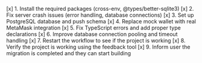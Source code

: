 [x] 1. Install the required packages (cross-env, @types/better-sqlite3)
[x] 2. Fix server crash issues (error handling, database connections)
[x] 3. Set up PostgreSQL database and push schema
[x] 4. Replace mock wallet with real MetaMask integration
[x] 5. Fix TypeScript errors and add proper type declarations
[x] 6. Improve database connection pooling and timeout handling
[x] 7. Restart the workflow to see if the project is working
[x] 8. Verify the project is working using the feedback tool
[x] 9. Inform user the migration is completed and they can start building